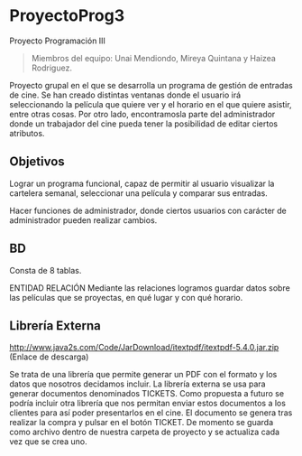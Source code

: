 # ProyectoProg3
Proyecto Programación III

> Miembros del equipo: Unai Mendiondo, Mireya Quintana y Haizea Rodriguez.

Proyecto grupal en el que se desarrolla un programa de gestión de entradas de cine. 
Se han creado distintas ventanas donde el usuario irá seleccionando la película que quiere ver y el horario en el que quiere asistir, entre otras cosas. 
Por otro lado, encontramosla parte del administrador donde un trabajador del cine pueda tener la posibilidad de editar ciertos atributos.

## Objetivos 

Lograr un programa funcional, capaz de permitir al usuario visualizar la cartelera semanal,  seleccionar una película y comparar sus entradas. 

Hacer funciones de administrador, donde ciertos usuarios con carácter de administrador pueden realizar cambios. 


## BD  
Consta de 8 tablas.


ENTIDAD RELACIÓN 
Mediante las relaciones logramos guardar datos sobre las películas que se proyectas, en qué lugar y con qué horario. 


## Librería Externa 

http://www.java2s.com/Code/JarDownload/itextpdf/itextpdf-5.4.0.jar.zip (Enlace de descarga) 

Se trata de una librería que permite generar un PDF con el formato y los datos que nosotros decidamos incluir. La librería externa se usa para generar documentos denominados TICKETS. 
Como propuesta a futuro se podría incluir otra librería que nos permitan enviar estos documentos a los clientes para así poder presentarlos en el cine. 
El documento se genera tras realizar la compra y pulsar en el botón TICKET. 
De momento se guarda como archivo dentro de nuestra carpeta de proyecto y se actualiza cada vez que se crea uno. 

